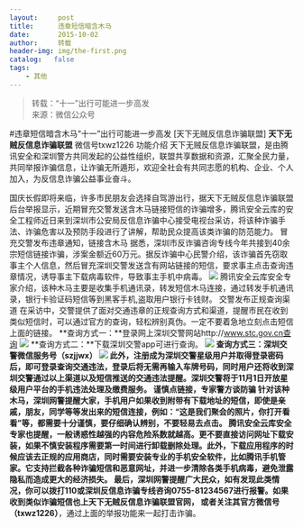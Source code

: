 ```yaml
---
layout:     post
title:      违章短信暗含木马
date:       2015-10-02
author:     转载
header-img: img/the-first.png
catalog:   false
tags:
    - 其他
---
```


<blockquote><p>转载：“十一”出行可能进一步高发<br>
来源：微信公众号</p></blockquote>

#违章短信暗含木马“十一”出行可能进一步高发
[天下无贼反信息诈骗联盟]
**天下无贼反信息诈骗联盟**
微信号txwz1226
功能介绍
天下无贼反信息诈骗联盟，是由腾讯安全和深圳警方共同发起的公益性组织，联盟共享数据和资源，汇聚全民力量，共同举报诈骗信息，让诈骗无所遁形，欢迎全社会有共同志愿的机构、企业、个人加入，为反信息诈骗公益事业奋斗。

国庆长假即将来临，许多市民朋友会选择自驾游出行，据天下无贼反信息诈骗联盟后台举报显示，近期冒充交警发送含木马链接短信的诈骗增多，腾讯安全云库的安全工程师近日来到深圳市公安局反信息诈骗中心接受电视台采访，将该种诈骗手法、诈骗危害以及预防手段进行了讲解，帮助民众提高该类诈骗的防范能力。
冒充交警发布违章通知，链接含木马
据悉，深圳市反诈骗咨询专线今年共接到40余宗短信链接诈骗，涉案金额近60万元。据反诈骗中心民警介绍，该诈骗首先窃取事主个人信息，然后冒充深圳交警发送含有网站链接的短信，要求事主点击查询违章情况，诱导事主下载病毒软件，导致事主手机中病毒。
![]({{site.baseurl}}/postimg/3Frx8wcpibSt7Yu06SQT9JQRkDc7ahE1jEURVsNpeP7Cgaur6vhJmdXqxCTiccT317QmLqoXwId3QibOZKyKJ42FA.jpeg)
腾讯安全云库安全专家介绍，该种木马主要是收集手机通讯录，转发短信木马连接，通过转发手机通讯录，银行卡验证码短信等到黑客手机,盗取用户银行卡钱财。
交警发布正规查询渠道
在采访中，交警提供了面对交通违章的正规查询方式和渠道，提醒市民在收到类似短信时，可以通过官方的查询，轻松辨别真伪。一定不要着急地立刻点击短信上面的链接。
**查询方式一：**登录网上深圳交警网站http://www.stc.gov.cn查询
![]({{site.baseurl}}/postimg/3Frx8wcpibSt7Yu06SQT9JQRkDc7ahE1j6qhjKG5kAYhEBQKqboVibl7KweKWD72SS6s2FUKabpKg9bia1uTdmQsw.jpeg)
**查询方式二：**下载深圳交警app可进行查询。
![]({{site.baseurl}}/postimg/3Frx8wcpibSt7Yu06SQT9JQRkDc7ahE1jwnfpibTJQ2yqiawfiaRE6rokjn0ApBDuDKia4Kia6BUQNAD4WD1ZJdQDvNQ.jpeg)
**查询方式三：**深圳交警微信服务号（szjjwx）
![]({{site.baseurl}}/postimg/3Frx8wcpibSt7Yu06SQT9JQRkDc7ahE1jBJicO1T5swx3d8NZSSTEhY4uvZoFibwGlwsM2pzE6DClBrSKicIiagt4dQ.jpeg)
此外，注册成为深圳交警星级用户并取得登录密码后，即可登录查询交通违法，登录后将无需再输入车牌号码，同时用户还将收到深圳交警通过以上渠道以及短信推送的交通违法提醒。深圳交警将于11月1日开放星级用户平台的手机违法处理及缴费服务。
谨慎点链接，专家警方谈防骗
针对该种木马，深圳网警提醒大家，手机用户如果收到附带有下载地址的短信，即使是亲戚，朋友，同学等等发出来的短信连接，例如：“这是我们聚会的照片，你打开看看”等，都需要十分谨慎，要仔细确认辨别，不要轻易去点击。
腾讯安全云库安全专家也提醒，一般诱惑性越强的内容危险系数就越高。更不要直接访问网址下载安装，如果不慎安装程序需要第一时间进行卸载删除处理。此外，下载应用程序的时候应该去正规的应用商店，同时需要安装专业的手机安全软件，比如腾讯手机管家。它支持拦截各种诈骗短信和恶意网址，并进一步清除各类手机病毒，避免泄露隐私而造成更大的经济损失。
最后，深圳网警提醒广大民众，如有发现此类情况，你可以拨打110或深圳反信息诈骗专线咨询0755-81234567进行报警。如果收到类似诈骗短信也上天下无贼反信息诈骗联盟官网，
**或者关注其官方微信号（txwz1226****）**，通过上面的举报功能来一起打击诈骗。
